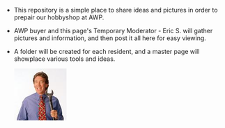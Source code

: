 
- This repository is a simple place to share ideas and pictures in order to prepair our hobbyshop at AWP.
- AWP buyer and this page's Temporary Moderator - Eric S. will gather pictures and information, 
  and then post it all here for easy viewing.
- A folder will be created for each resident, and a master page will showplace various tools and ideas.

  <a href="./John.jpeg">
      <img src="./John.jpeg">
      </a>


<!---
JohnBinford/JohnBinford is a ✨ special ✨ repository because its `README.md` (this file) appears on your GitHub profile.
You can click the Preview link to take a look at your changes.
--->


